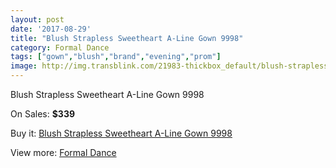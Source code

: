 ```yaml
---
layout: post
date: '2017-08-29'
title: "Blush Strapless Sweetheart A-Line Gown 9998"
category: Formal Dance
tags: ["gown","blush","brand","evening","prom"]
image: http://img.transblink.com/21983-thickbox_default/blush-strapless-sweetheart-a-line-gown-9998.jpg
---
```

Blush Strapless Sweetheart A-Line Gown 9998

On Sales: **$339**
<a href="https://www.transblink.com/en/formal-dance/6971-blush-strapless-sweetheart-a-line-gown-9998.html"><amp-img layout="responsive" width="600" height="600" src="//img.transblink.com/21983-thickbox_default/blush-strapless-sweetheart-a-line-gown-9998.jpg" alt="Blush Strapless Sweetheart A-Line Gown 9998 0" /></a>
<a href="https://www.transblink.com/en/formal-dance/6971-blush-strapless-sweetheart-a-line-gown-9998.html"><amp-img layout="responsive" width="600" height="600" src="//img.transblink.com/21986-thickbox_default/blush-strapless-sweetheart-a-line-gown-9998.jpg" alt="Blush Strapless Sweetheart A-Line Gown 9998 1" /></a>
<a href="https://www.transblink.com/en/formal-dance/6971-blush-strapless-sweetheart-a-line-gown-9998.html"><amp-img layout="responsive" width="600" height="600" src="//img.transblink.com/21985-thickbox_default/blush-strapless-sweetheart-a-line-gown-9998.jpg" alt="Blush Strapless Sweetheart A-Line Gown 9998 2" /></a>
<a href="https://www.transblink.com/en/formal-dance/6971-blush-strapless-sweetheart-a-line-gown-9998.html"><amp-img layout="responsive" width="600" height="600" src="//img.transblink.com/21984-thickbox_default/blush-strapless-sweetheart-a-line-gown-9998.jpg" alt="Blush Strapless Sweetheart A-Line Gown 9998 3" /></a>

Buy it: [Blush Strapless Sweetheart A-Line Gown 9998](https://www.transblink.com/en/formal-dance/6971-blush-strapless-sweetheart-a-line-gown-9998.html "Blush Strapless Sweetheart A-Line Gown 9998")

View more: [Formal Dance](https://www.transblink.com/en/6-formal-dance "Formal Dance")
